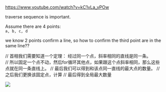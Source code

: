 https://www.youtube.com/watch?v=kC1vLa_vPOw


traverse sequence is important. 

Assume there are 4 points:    
    `a, b, c, d`
     
we know 2 points confirm a line, so how to confirm the third point are in the same line??



// 首相我们需要知道一个定理： 经过同一个点，斜率相同的直线是同一条。  
// 所以固定一个点不动，然后for循环其他点，如果跟这个点斜率相同，那么这些点就在同一条直线上。
// 最后我们可以得到和该点同一直线的最大点的数量。
// 之后我们更换该固定点，计算
// 最后得到全局最大数量

![](https://i.imgur.com/pwmN6f5.png)